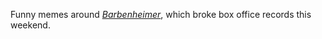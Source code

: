 Funny memes around
_[Barbenheimer](https://kenkousen.substack.com/i/135379949/barbenheimer)_, which
broke box office records this weekend.
